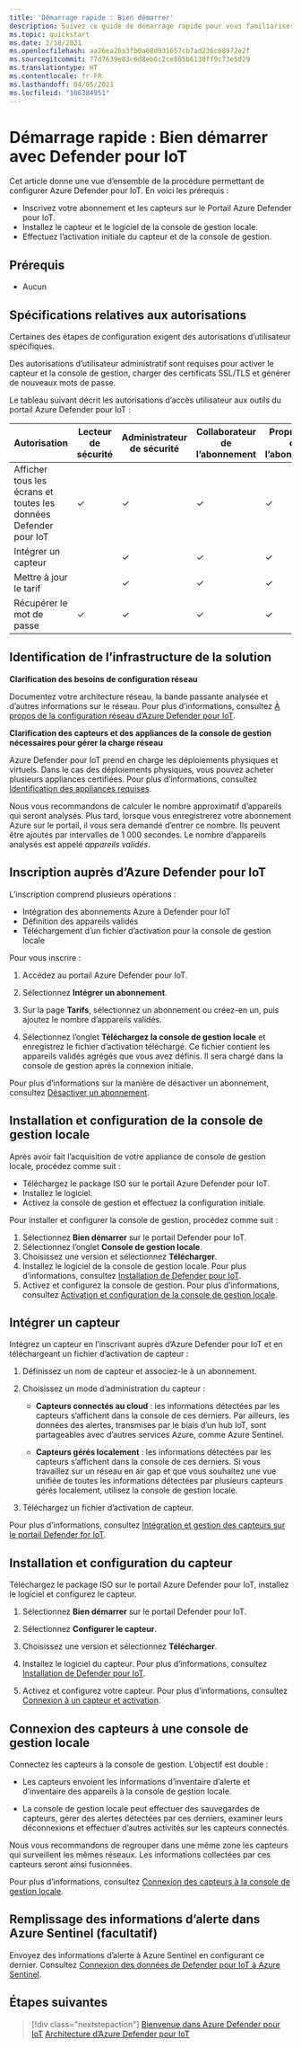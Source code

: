 ```yaml
---
title: 'Démarrage rapide : Bien démarrer'
description: Suivez ce guide de démarrage rapide pour vous familiariser avec le workflow de base du déploiement de Defender pour IoT.
ms.topic: quickstart
ms.date: 2/18/2021
ms.openlocfilehash: aa26ea26a3fb0a08d931657cb7ad236c68972e2f
ms.sourcegitcommit: 77d7639e83c6d8eb6c2ce805b6130ff9c73e5d29
ms.translationtype: HT
ms.contentlocale: fr-FR
ms.lasthandoff: 04/05/2021
ms.locfileid: "106384951"
---
```

# <a name="quickstart-get-started-with-defender-for-iot"></a>Démarrage rapide : Bien démarrer avec Defender pour IoT

Cet article donne une vue d’ensemble de la procédure permettant de configurer Azure Defender pour IoT. En voici les prérequis :

- Inscrivez votre abonnement et les capteurs sur le Portail Azure Defender pour IoT.
- Installez le capteur et le logiciel de la console de gestion locale.
- Effectuez l’activation initiale du capteur et de la console de gestion.

## <a name="prerequisites"></a>Prérequis

- Aucun

## <a name="permission-requirements"></a>Spécifications relatives aux autorisations

Certaines des étapes de configuration exigent des autorisations d’utilisateur spécifiques.

Des autorisations d’utilisateur administratif sont requises pour activer le capteur et la console de gestion, charger des certificats SSL/TLS et générer de nouveaux mots de passe.

Le tableau suivant décrit les autorisations d’accès utilisateur aux outils du portail Azure Defender pour IoT :

| Autorisation | Lecteur de sécurité | Administrateur de sécurité | Collaborateur de l’abonnement | Propriétaire de l’abonnement |
|--|--|--|--|--|
| Afficher tous les écrans et toutes les données Defender pour IoT | ✓ | ✓ | ✓ | ✓ |
| Intégrer un capteur  |  |  ✓ | ✓ | ✓ |
| Mettre à jour le tarif  |  |  ✓ | ✓ | ✓ |
| Récupérer le mot de passe  | ✓  |  ✓ | ✓ | ✓ |

## <a name="identify-the-solution-infrastructure"></a>Identification de l’infrastructure de la solution

**Clarification des besoins de configuration réseau**

Documentez votre architecture réseau, la bande passante analysée et d’autres informations sur le réseau. Pour plus d’informations, consultez [À propos de la configuration réseau d’Azure Defender pour IoT](how-to-set-up-your-network.md).

**Clarification des capteurs et des appliances de la console de gestion nécessaires pour gérer la charge réseau**

Azure Defender pour IoT prend en charge les déploiements physiques et virtuels. Dans le cas des déploiements physiques, vous pouvez acheter plusieurs appliances certifiées. Pour plus d’informations, consultez [Identification des appliances requises](how-to-identify-required-appliances.md).

Nous vous recommandons de calculer le nombre approximatif d’appareils qui seront analysés. Plus tard, lorsque vous enregistrerez votre abonnement Azure sur le portail, il vous sera demandé d’entrer ce nombre. Ils peuvent être ajoutés par intervalles de 1 000 secondes. Le nombre d’appareils analysés est appelé *appareils validés*.

## <a name="register-with-azure-defender-for-iot"></a>Inscription auprès d’Azure Defender pour IoT

L’inscription comprend plusieurs opérations :

- Intégration des abonnements Azure à Defender pour IoT
- Définition des appareils validés
- Téléchargement d’un fichier d’activation pour la console de gestion locale

Pour vous inscrire :

1. Accédez au portail Azure Defender pour IoT.

1. Sélectionnez **Intégrer un abonnement**.

1. Sur la page **Tarifs**, sélectionnez un abonnement ou créez-en un, puis ajoutez le nombre d’appareils validés.

1. Sélectionnez l’onglet **Téléchargez la console de gestion locale** et enregistrez le fichier d’activation téléchargé. Ce fichier contient les appareils validés agrégés que vous avez définis. Il sera chargé dans la console de gestion après la connexion initiale.

Pour plus d’informations sur la manière de désactiver un abonnement, consultez [Désactiver un abonnement](how-to-manage-subscriptions.md#offboard-a-subscription).

## <a name="install-and-set-up-the-on-premises-management-console"></a>Installation et configuration de la console de gestion locale

Après avoir fait l’acquisition de votre appliance de console de gestion locale, procédez comme suit :

- Téléchargez le package ISO sur le portail Azure Defender pour IoT.
- Installez le logiciel.
- Activez la console de gestion et effectuez la configuration initiale.

Pour installer et configurer la console de gestion, procédez comme suit :

1. Sélectionnez **Bien démarrer** sur le portail Defender pour IoT.
1. Sélectionnez l’onglet **Console de gestion locale**.
1. Choisissez une version et sélectionnez **Télécharger**.
1. Installez le logiciel de la console de gestion locale. Pour plus d’informations, consultez [Installation de Defender pour IoT](how-to-install-software.md).
1. Activez et configurez la console de gestion. Pour plus d’informations, consultez [Activation et configuration de la console de gestion locale](how-to-activate-and-set-up-your-on-premises-management-console.md).

## <a name="onboard-a-sensor"></a>Intégrer un capteur

Intégrez un capteur en l’inscrivant auprès d’Azure Defender pour IoT et en téléchargeant un fichier d’activation de capteur :

1. Définissez un nom de capteur et associez-le à un abonnement.

1. Choisissez un mode d’administration du capteur :

   - **Capteurs connectés au cloud** : les informations détectées par les capteurs s’affichent dans la console de ces derniers. Par ailleurs, les données des alertes, transmises par le biais d’un hub IoT, sont partageables avec d’autres services Azure, comme Azure Sentinel.

   - **Capteurs gérés localement** : les informations détectées par les capteurs s’affichent dans la console de ces derniers. Si vous travaillez sur un réseau en air gap et que vous souhaitez une vue unifiée de toutes les informations détectées par plusieurs capteurs gérés localement, utilisez la console de gestion locale. 

1. Téléchargez un fichier d’activation de capteur.

Pour plus d’informations, consultez [Intégration et gestion des capteurs sur le portail Defender for IoT](how-to-manage-sensors-on-the-cloud.md).

## <a name="install-and-set-up-the-sensor"></a>Installation et configuration du capteur

Téléchargez le package ISO sur le portail Azure Defender pour IoT, installez le logiciel et configurez le capteur.

1. Sélectionnez **Bien démarrer** sur le portail Defender pour IoT.

1. Sélectionnez **Configurer le capteur**.

1. Choisissez une version et sélectionnez **Télécharger**.

1. Installez le logiciel du capteur. Pour plus d’informations, consultez [Installation de Defender pour IoT](how-to-install-software.md).

1. Activez et configurez votre capteur. Pour plus d’informations, consultez [Connexion à un capteur et activation](how-to-activate-and-set-up-your-sensor.md).

## <a name="connect-sensors-to-an-on-premises-management-console"></a>Connexion des capteurs à une console de gestion locale

Connectez les capteurs à la console de gestion. L’objectif est double :

- Les capteurs envoient les informations d’inventaire d’alerte et d’inventaire des appareils à la console de gestion locale.

- La console de gestion locale peut effectuer des sauvegardes de capteurs, gérer des alertes détectées par ces derniers, examiner leurs déconnexions et effectuer d’autres activités sur les capteurs connectés.

Nous vous recommandons de regrouper dans une même zone les capteurs qui surveillent les mêmes réseaux. Les informations collectées par ces capteurs seront ainsi fusionnées.

Pour plus d’informations, consultez [Connexion des capteurs à la console de gestion locale](how-to-activate-and-set-up-your-on-premises-management-console.md#connect-sensors-to-the-on-premises-management-console).

## <a name="populate-azure-sentinel-with-alert-information-optional"></a>Remplissage des informations d’alerte dans Azure Sentinel (facultatif)

Envoyez des informations d’alerte à Azure Sentinel en configurant ce dernier. Consultez [Connexion des données de Defender pour IoT à Azure Sentinel](how-to-configure-with-sentinel.md).

## <a name="next-steps"></a>Étapes suivantes

> [!div class="nextstepaction"]
> [Bienvenue dans Azure Defender pour IoT](overview.md)
> [Architecture d’Azure Defender pour IoT](architecture.md)
